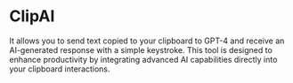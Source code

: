 # ClipAI
It allows you to send text copied to your clipboard to GPT-4 and receive an AI-generated response with a simple keystroke. This tool is designed to enhance productivity by integrating advanced AI capabilities directly into your clipboard interactions.
